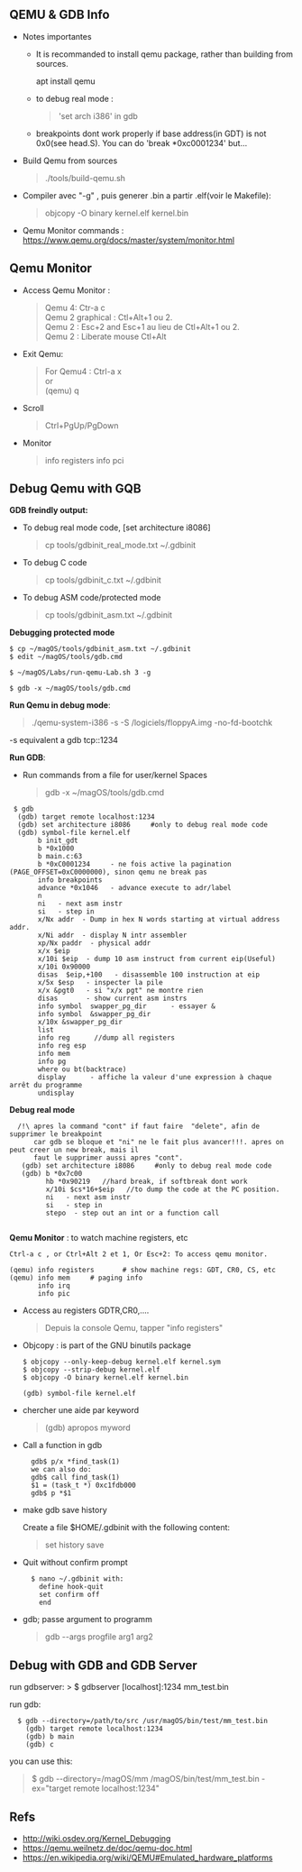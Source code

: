 
## QEMU & GDB Info

- Notes importantes

   - It is recommanded to install qemu package, rather than building from sources.  

     apt install qemu  

   - to debug real mode : 
     > 'set arch i386' in gdb
   
   - breakpoints dont work properly if  base address(in GDT) is not 0x0(see head.S). You can do 'break *0xc0001234' but...
   
       
- Build Qemu  from sources
  > ./tools/build-qemu.sh
  
- Compiler avec "-g" , puis generer .bin a partir .elf(voir le Makefile):
  > objcopy -O binary  kernel.elf kernel.bin

- Qemu Monitor commands : https://www.qemu.org/docs/master/system/monitor.html


## Qemu Monitor
- Access Qemu Monitor :  
         
    >Qemu 4: Ctr-a c  
    >Qemu 2 graphical : Ctl+Alt+1 ou 2.  
    >Qemu 2 : Esc+2 and Esc+1 au lieu de Ctl+Alt+1 ou 2.  
    >Qemu 2 : Liberate mouse Ctl+Alt
   

- Exit Qemu:

    > For Qemu4 : Ctrl-a x  
    or  
    > (qemu) q

- Scroll  

    > Ctrl+PgUp/PgDown

- Monitor 

    > info registers
    > info pci


## Debug Qemu with  GQB

**GDB freindly output:**
  - To debug real mode code, [set architecture i8086]
    > cp tools/gdbinit_real_mode.txt ~/.gdbinit
  - To debug C code
    > cp tools/gdbinit_c.txt ~/.gdbinit  

  - To debug ASM code/protected mode
    > cp tools/gdbinit_asm.txt ~/.gdbinit


**Debugging protected mode** 
  ~~~
  $ cp ~/magOS/tools/gdbinit_asm.txt ~/.gdbinit
  $ edit ~/magOS/tools/gdb.cmd 

  $ ~/magOS/Labs/run-qemu-Lab.sh 3 -g

  $ gdb -x ~/magOS/tools/gdb.cmd 
  ~~~


**Run Qemu in debug mode**:

> ./qemu-system-i386 -s -S /logiciels/floppyA.img -no-fd-bootchk 

-s equivalent a gdb tcp::1234



**Run GDB**:
- Run commands from a file for user/kernel Spaces
  > gdb -x ~/magOS/tools/gdb.cmd

~~~
 $ gdb
  (gdb) target remote localhost:1234
  (gdb) set architecture i8086     #only to debug real mode code
  (gdb) symbol-file kernel.elf
       b init_gdt
       b *0x1000
       b main.c:63
       b *0xC0001234     - ne fois active la pagination (PAGE_OFFSET=0xC0000000), sinon qemu ne break pas
       info breakpoints
       advance *0x1046   - advance execute to adr/label
       n
       ni   - next asm instr
       si   - step in 
       x/Nx addr  - Dump in hex N words starting at virtual address addr. 
       x/Ni addr  - display N intr assembler
       xp/Nx paddr  - physical addr
       x/x $eip
       x/10i $eip  - dump 10 asm instruct from current eip(Useful)
       x/10i 0x90000
       disas  $eip,+100   - disassemble 100 instruction at eip
       x/5x $esp   - inspecter la pile 
       x/x &pgt0   - si "x/x pgt" ne montre rien
       disas       - show current asm instrs
       info symbol  swapper_pg_dir      - essayer &
       info symbol  &swapper_pg_dir
       x/10x &swapper_pg_dir
       list
       info reg      //dump all registers
       info reg esp
       info mem
       info pg
       where ou bt(backtrace)
       display 	  	- affiche la valeur d'une expression à chaque arrêt du programme
       undisplay
~~~

**Debug real mode**
~~~
  /!\ apres la command "cont" if faut faire  "delete", afin de supprimer le breakpoint
      car gdb se bloque et "ni" ne le fait plus avancer!!!. apres on peut creer un new break, mais il
      faut le supprimer aussi apres "cont".
   (gdb) set architecture i8086     #only to debug real mode code
   (gdb) b *0x7c00
         hb *0x90219   //hard break, if softbreak dont work
         x/10i $cs*16+$eip   //to dump the code at the PC position.
         ni   - next asm instr
         si   - step in 
         stepo  - step out an int or a function call
       
~~~


**Qemu Monitor** : to watch machine registers, etc
~~~ 
Ctrl-a c , or Ctrl+Alt 2 et 1, Or Esc+2: To access qemu monitor.
 
(qemu) info registers       # show machine regs: GDT, CR0, CS, etc
(qemu) info mem     # paging info  
       info irq      
       info pic
 ~~~

 
- Access au registers GDTR,CR0,.... 
     > Depuis la console Qemu, tapper "info registers"


- Objcopy :  is part of the GNU binutils package  
    ~~~
    $ objcopy --only-keep-debug kernel.elf kernel.sym  
    $ objcopy --strip-debug kernel.elf  
    $ objcopy -O binary kernel.elf kernel.bin  
  
    (gdb) symbol-file kernel.elf     
    ~~~
- chercher une aide par keyword
  > (gdb) apropos myword

- Call a function in gdb
  ~~~
    gdb$ p/x *find_task(1)
    we can also do:
    gdb$ call find_task(1)
    $1 = (task_t *) 0xc1fdb000
    gdb$ p *$1
  ~~~

- make gdb save history

    Create a file $HOME/.gdbinit with the following content:
    >set history save
    
- Quit without confirm prompt
  ~~~
    $ nano ~/.gdbinit with:
      define hook-quit
      set confirm off
      end
  ~~~

- gdb; passe argument to programm
  > gdb --args progfile arg1 arg2

## Debug with GDB and GDB Server
  run gdbserver: 
    > $ gdbserver [localhost]:1234 mm_test.bin
  
  run gdb:
  ~~~
    $ gdb --directory=/path/to/src /usr/magOS/bin/test/mm_test.bin
      (gdb) target remote localhost:1234
      (gdb) b main
      (gdb) c
  ~~~
  
  you can use this:
  > $ gdb --directory=/magOS/mm /magOS/bin/test/mm_test.bin -ex="target remote localhost:1234"


## Refs  
- http://wiki.osdev.org/Kernel_Debugging  
- https://qemu.weilnetz.de/doc/qemu-doc.html  
- https://en.wikipedia.org/wiki/QEMU#Emulated_hardware_platforms

